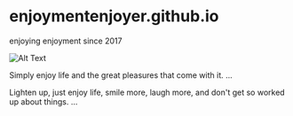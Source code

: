 # enjoymentenjoyer.github.io
enjoying enjoyment since 2017

![Alt Text](https://miro.medium.com/max/899/1*S5BFKzAhjXtva24jF79eGg.gif)

Simply enjoy life and the great pleasures that come with it. ...

Lighten up, just enjoy life, smile more, laugh more, and don't get so worked up about things. ...

